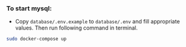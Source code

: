 ### To start mysql:
- Copy `database/.env.example` to `database/.env` and fill appropriate values. Then run following command in terminal.
```bash
sudo docker-compose up
```
